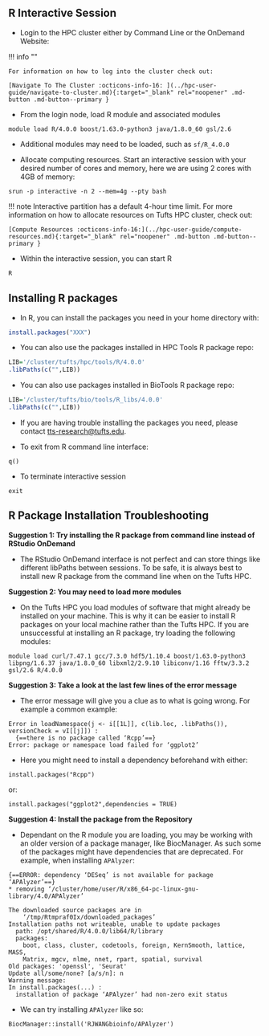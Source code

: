 ## R Interactive Session

- Login to the HPC cluster either by Command Line or the OnDemand Website:

!!! info ""

    For information on how to log into the cluster check out:
    
    [Navigate To The Cluster :octicons-info-16: ](../hpc-user-guide/navigate-to-cluster.md){:target="_blank" rel="noopener" .md-button .md-button--primary }

- From the login node, load R module and associated modules

```
module load R/4.0.0 boost/1.63.0-python3 java/1.8.0_60 gsl/2.6
```

- Additional modules may need to be loaded, such as `sf/R_4.0.0` 

- Allocate computing resources. Start an interactive session with your desired number of cores and memory, here we are using 2 cores with 4GB of memory: 

```
srun -p interactive -n 2 --mem=4g --pty bash
```

!!! note
    Interactive partition has a default 4-hour time limit. For more information on how to allocate resources on Tufts HPC cluster, check out:
    
    [Compute Resources :octicons-info-16:](../hpc-user-guide/compute-resources.md){:target="_blank" rel="noopener" .md-button .md-button--primary }

- Within the interactive session, you can start R 

```R
R
```

## Installing R packages

- In R, you can install the packages you need in your home directory with:

```R
install.packages("XXX")
```

- You can also use the packages installed in HPC Tools R package repo:

```R
LIB='/cluster/tufts/hpc/tools/R/4.0.0' 
.libPaths(c("",LIB))
```

- You can also use packages installed in BioTools R package repo:

```R
LIB='/cluster/tufts/bio/tools/R_libs/4.0.0' 
.libPaths(c("",LIB)) 
```

- If you are having trouble installing the packages you need, please contact [tts-research@tufts.edu](tts-research@tufts.edu).

     
- To exit from R command line interface:

```
q()
```
- To terminate interactive session 

```
exit
```

## R Package Installation Troubleshooting

**Suggestion 1: Try installing the R package from command line instead of RStudio OnDemand**

- The RStudio OnDemand interface is not perfect and can store things like different libPaths between sessions. To be safe, it is always best to install new R package from the command line when on the Tufts HPC.
    
**Suggestion 2: You may need to load more modules**

- On the Tufts HPC you load modules of software that might already be installed on your machine. This is why it can be easier to install R packages on your local machine rather than the Tufts HPC. If you are unsuccessful at installing an R package, try loading the following modules:
    
```
module load curl/7.47.1 gcc/7.3.0 hdf5/1.10.4 boost/1.63.0-python3 libpng/1.6.37 java/1.8.0_60 libxml2/2.9.10 libiconv/1.16 fftw/3.3.2 gsl/2.6 R/4.0.0
```

**Suggestion 3: Take a look at the last few lines of the error message**

- The error message will give you a clue as to what is going wrong. For example a common example:
    
```
Error in loadNamespace(j <- i[[1L]], c(lib.loc, .libPaths()), versionCheck = vI[[j]]) : 
  {==there is no package called ‘Rcpp’==}
Error: package or namespace load failed for ‘ggplot2’
```

- Here you might need to install a dependency beforehand with either:
    
```
install.packages("Rcpp")
```

or:

```
install.packages("ggplot2",dependencies = TRUE)
```

**Suggestion 4: Install the package from the Repository**

- Dependant on the R module you are loading, you may be working with an older version of a package manager, like BiocManager. As such some of the packages might have dependencies that are deprecated. For example, when installing `APAlyzer`:
    
```
{==ERROR: dependency ‘DESeq’ is not available for package ‘APAlyzer’==}
* removing ‘/cluster/home/user/R/x86_64-pc-linux-gnu-library/4.0/APAlyzer’

The downloaded source packages are in
	‘/tmp/Rtmpraf0Ix/downloaded_packages’
Installation paths not writeable, unable to update packages
  path: /opt/shared/R/4.0.0/lib64/R/library
  packages:
    boot, class, cluster, codetools, foreign, KernSmooth, lattice, MASS,
    Matrix, mgcv, nlme, nnet, rpart, spatial, survival
Old packages: 'openssl', 'Seurat'
Update all/some/none? [a/s/n]: n
Warning message:
In install.packages(...) :
  installation of package ‘APAlyzer’ had non-zero exit status
```

- We can try installing `APAlyzer` like so:
    
```
BiocManager::install('RJWANGbioinfo/APAlyzer')
```
